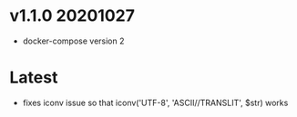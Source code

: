 
# v1.1.0 20201027

- docker-compose version 2

# Latest

* fixes iconv issue so that iconv('UTF-8', 'ASCII//TRANSLIT', $str) works
